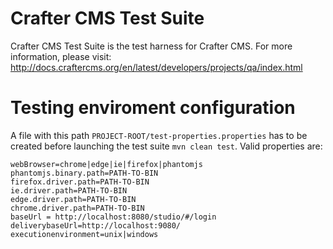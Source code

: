Crafter CMS Test Suite
=========================

Crafter CMS Test Suite is the test harness for Crafter CMS. For more information, please visit: http://docs.craftercms.org/en/latest/developers/projects/qa/index.html

Testing enviroment configuration
====

A file with this path `PROJECT-ROOT/test-properties.properties` has to be created before 
launching the test suite `mvn clean test`. Valid properties are:

```properties
webBrowser=chrome|edge|ie|firefox|phantomjs
phantomjs.binary.path=PATH-TO-BIN
firefox.driver.path=PATH-TO-BIN
ie.driver.path=PATH-TO-BIN
edge.driver.path=PATH-TO-BIN
chrome.driver.path=PATH-TO-BIN
baseUrl = http://localhost:8080/studio/#/login
deliverybaseUrl=http://localhost:9080/
executionenvironment=unix|windows
```
